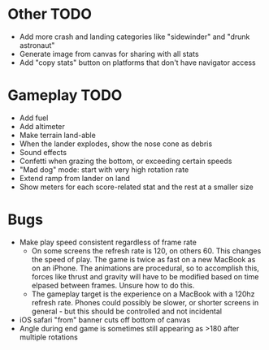 # Other TODO

- Add more crash and landing categories like "sidewinder" and "drunk astronaut"
- Generate image from canvas for sharing with all stats
- Add "copy stats" button on platforms that don't have navigator access

# Gameplay TODO

- Add fuel
- Add altimeter
- Make terrain land-able
- When the lander explodes, show the nose cone as debris
- Sound effects
- Confetti when grazing the bottom, or exceeding certain speeds
- "Mad dog" mode: start with very high rotation rate
- Extend ramp from lander on land
- Show meters for each score-related stat and the rest at a smaller size

# Bugs

- Make play speed consistent regardless of frame rate
  - On some screens the refresh rate is 120, on others 60. This changes the speed of play. The game is twice as fast on a new MacBook as on an iPhone. The animations are procedural, so to accomplish this, forces like thrust and gravity will have to be modified based on time elpased between frames. Unsure how to do this.
  - The gameplay target is the experience on a MacBook with a 120hz refresh rate. Phones could possibly be slower, or shorter screens in general - but this should be controlled and not incidental
- iOS safari "from" banner cuts off bottom of canvas
- Angle during end game is sometimes still appearing as >180 after multiple rotations